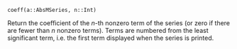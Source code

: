 ```
coeff(a::AbsMSeries, n::Int)
```

Return the coefficient of the $n$-th nonzero term of the series (or zero if there are fewer than $n$ nonzero terms). Terms are numbered from the least significant term, i.e. the first term displayed when the series is printed.
